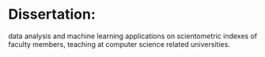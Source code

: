 # Dissertation:
data analysis and machine learning applications on scientometric indexes of faculty members, teaching at computer science related universities. 
